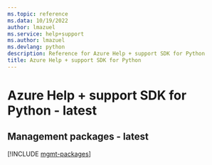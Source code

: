 ```yaml
---
ms.topic: reference
ms.data: 10/19/2022
author: lmazuel
ms.service: help+support
ms.author: lmazuel
ms.devlang: python
description: Reference for Azure Help + support SDK for Python
title: Azure Help + support SDK for Python
---
```

# Azure Help + support SDK for Python - latest

## Management packages - latest
[!INCLUDE [mgmt-packages](help-+-support-mgmt-index.md)]